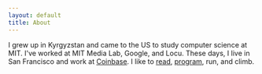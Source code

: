 ```yaml
---
layout: default
title: About
---
```


I grew up in Kyrgyzstan and came to the US to study computer science at MIT. I've worked at MIT Media Lab, Google, and Locu. These days, I live in San Francisco and work at <a href='https://coinbase.com/' target='_blank'>Coinbase</a>. I like to [read](/books), <a href='https:/github.com/maksim-s' target='_blank'>program</a>, run, and climb.

